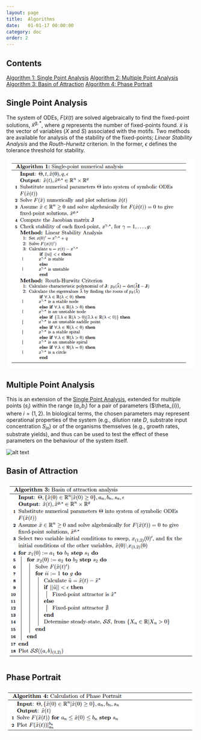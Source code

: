 ```yaml
---
layout: page
title:  Algorithms
date:   01-01-17 00:00:00
category: doc
order: 2
---
```


## Contents
[Algorithm 1: Single Point Analysis](#spa)
[Algorithm 2: Multiple Point Analysis](#mpa)
[Algorithm 3: Basin of Attraction](#boa)
[Algorithm 4: Phase Portrait](#phase)

## <a name="spa"></a>Single Point Analysis
The system of ODEs, $F(\tilde{x}(t)$ are solved algebraically to find the fixed-point solutions, $\tilde{x}^{g,*}$, where $g$
represents the number of fixed-points found. $\tilde{x}$ is the vector of variables ($X$ and $S$) associated with the motifs.
Two methods are available for analysis of the stability of the fixed-points; *Linear Stability Analysis* and the *Routh-Hurwitz* criterion. 
In the former, $\epsilon$ defines the tolerance threshold for stability.

![alt text](https://raw.githubusercontent.com/MI-SIM/MI-SIM.github.io/master/_posts/spa.png "Single Point Analysis Algorithm")

## <a name="mpa"></a>Multiple Point Analysis
This is an extension of the [Single Point Analysis](#spa), extended for multiple points ($s_i$) within the range ($a_i$,$b_i$) for a pair of 
parameters ($\theta_{i}), where $i = (1,2)$.  In biological terms, the chosen parameters may represent operational properties of the system 
(e.g., dilution rate $D$, substrate input concentration $S_{in}$) or of the organisms themselves (e.g., growth rates, substrate yields),
and thus can be used to test the effect of these parameters on the behaviour of the system itself.

![alt text](https://raw.githubusercontent.com/MI-SIM/MI-SIM.github.io/master/_posts/moa.png "Multiple Point Analysis Algorithm")

## <a name="boa"></a>Basin of Attraction
![alt text](https://raw.githubusercontent.com/MI-SIM/MI-SIM.github.io/master/_posts/boa.png "Basin of Attraction Algorithm")

## <a name="phase"></a>Phase Portrait
![alt text](https://raw.githubusercontent.com/MI-SIM/MI-SIM.github.io/master/_posts/pp.png "Phase Portrait Algorithm")
